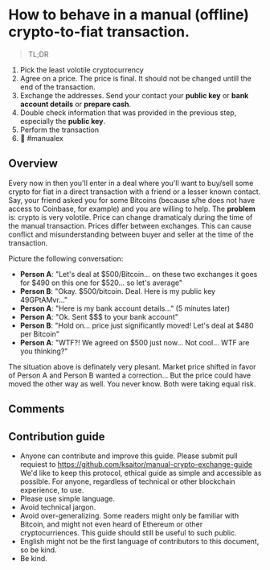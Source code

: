 # How to behave in a manual (offline) crypto-to-fiat transaction.

> TL;DR
1. Pick the least volotile cryptocurrency 
1. Agree on a price. The price is final. It should not be changed untill the end of the transaction.
1. Exchange the addresses. Send your contact your **public key** or **bank account details** or **prepare cash**. 
1. Double check information that was provided in the previous step, especially the **public key**.
1. Perform the transaction
1. 🍻 #manualex



## Overview
Every now in then you'll enter in a deal where you'll want to buy/sell some crypto for fiat in a direct transaction with a friend or a lesser known contact.
Say, your friend asked you for some Bitcoins (because s/he does not have access to Coinbase, for example) and you are willing to help.
The **problem** is: crypto is very volotile. Price can change dramaticaly during the time of the manual transaction. Prices differ between exchanges. This can cause conflict and misunderstanding between buyer and seller at the time of the transaction.

Picture the following conversation:
- **Person A**: "Let's deal at $500/Bitcoin… on these two exchanges it goes for $490 on this one for $520… so let's average"
- **Person B**: "Okay. $500/bitcoin. Deal. Here is my public key 49GPtAMvr…"
- **Person A**: "Here is my bank account details…"
(5 minutes later)
- **Person A**: "Ok. Sent $$$ to your bank account"
- **Person B**: "Hold on… price just significantly moved! Let's deal at $480 per Bitcoin"
- **Person A**: "WTF?! We agreed on $500 just now… Not cool… WTF are you thinking?"

The situation above is definately very plesant. Market price shifted in favor of Person A and Person B wanted a correction… But the price could have moved the other way as well. You never know. Both were taking equal risk.

## Comments 

## Contribution guide
- Anyone can contribute and improve this guide. Please submit pull requiest to https://github.com/ksaitor/manual-crypto-exchange-guide
We'd like to keep this protocol, ethical guide as simple and accessible as possible. For anyone, regardless of technical or other blockchain experience, to use.
- Please use simple language.
- Avoid technical jargon. 
- Avoid over-generalizing. Some readers might only be familiar with Bitcoin, and might not even heard of Ethereum or other cryptocurriences. This guide should still be useful to such public.
- English might not be the first language of contributors to this document, so be kind.
- Be kind.
